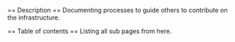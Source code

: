 == Description ==
Documenting processes to guide others to contribute on the infrastructure.

== Table of contents ==
Listing all sub pages from here.

<splist />